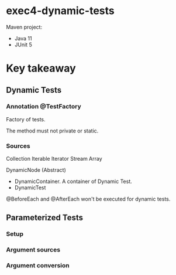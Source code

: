 # exec4-dynamic-tests

Maven project:
- Java 11
- JUnit 5


# Key takeaway

## Dynamic Tests

### Annotation @TestFactory

Factory of tests.

The method must not private or static.

### Sources

Collection
Iterable
Iterator
Stream
Array

DynamicNode (Abstract)
- DynamicContainer. A container of Dynamic Test.
- DynamicTest

@BeforeEach and @AfterEach won't be executed for dynamic tests.

## Parameterized Tests

### Setup

### Argument sources

### Argument conversion


